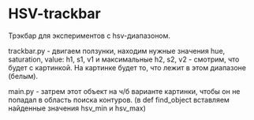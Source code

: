# HSV-trackbar
Трэкбар для экспериментов с hsv-диапазоном.

trackbar.py - двигаем ползунки, находим нужные значения hue, saturation, value: h1, s1, v1 и максимальные h2, s2, v2 - смотрим, что будет с картинкой. На картинке будет то, что лежит в этом диапазоне (белым).

main.py - затрем этот объект на ч/б варианте картинки, чтобы он не попадал в область поиска контуров.
(в def find_object вставляем найденные значения hsv_min и hsv_max)
